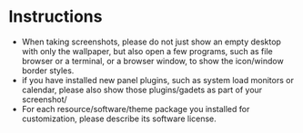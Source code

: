 # Instructions

- When taking screenshots, please do not just show an empty desktop with only the wallpaper, but also open a few programs, such as file browser or a terminal, or a browser window, to show the icon/window border styles.
- if you have installed new panel plugins, such as system load monitors or calendar, please also show those plugins/gadets as part of your screenshot/
- For each resource/software/theme package you installed for customization, please describe its software license.
